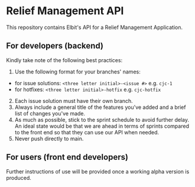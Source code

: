 # Relief Management API
This repository contains Elbit's API for a Relief Management Application. 

## For developers (backend)
Kindly take note of the following best practices:
1. Use the following format for your branches' names:
- for issue solutions:  `<three letter initial>-<issue #>` e.g. `cjc-1`
- for hotfixes: `<three letter initial>-hotfix` e.g. `cjc-hotfix`
2. Each issue solution must have their own branch.
3. Always include a general title of the features you've added and a brief list of changes you've made.
4. As much as possible, stick to the sprint schedule to avoid further delay. An ideal state would be that we are ahead in terms of sprints compared to the front end so that they can use our API when needed.
5. Never push directly to main.

## For users (front end developers)
Further instructions of use will be provided once a working alpha version is produced.
